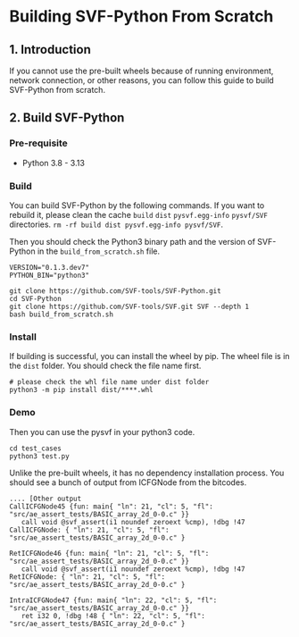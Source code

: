 # Building SVF-Python From Scratch 

## 1. Introduction

If you cannot use the pre-built wheels because of running environment, network connection, or other reasons, you can follow this guide to build SVF-Python from scratch.

## 2. Build SVF-Python

### Pre-requisite

- Python 3.8 - 3.13

### Build

You can build SVF-Python by the following commands. If you want to rebuild it, please clean the cache `build` `dist` `pysvf.egg-info` `pysvf/SVF` directories. `rm -rf build dist pysvf.egg-info pysvf/SVF`.

Then you should check the Python3 binary path and the version of SVF-Python in the `build_from_scratch.sh` file.

```angular2html
VERSION="0.1.3.dev7"
PYTHON_BIN="python3"
```

```angular2html
git clone https://github.com/SVF-tools/SVF-Python.git
cd SVF-Python
git clone https://github.com/SVF-tools/SVF.git SVF --depth 1
bash build_from_scratch.sh
```

### Install

If building is successful, you can install the wheel by pip. The wheel file is in the `dist` folder. You should check the file name first.

```angular2html
# please check the whl file name under dist folder
python3 -m pip install dist/****.whl
```

### Demo

Then you can use the pysvf in your python3 code.
```angular2html
cd test_cases
python3 test.py
```

Unlike the pre-built wheels, it has no dependency installation process. You should see a bunch of output from ICFGNode from the bitcodes.
```angular2html
.... [Other output
CallICFGNode45 {fun: main{ "ln": 21, "cl": 5, "fl": "src/ae_assert_tests/BASIC_array_2d_0-0.c" }}
   call void @svf_assert(i1 noundef zeroext %cmp), !dbg !47 CallICFGNode: { "ln": 21, "cl": 5, "fl": "src/ae_assert_tests/BASIC_array_2d_0-0.c" }

RetICFGNode46 {fun: main{ "ln": 21, "cl": 5, "fl": "src/ae_assert_tests/BASIC_array_2d_0-0.c" }}
   call void @svf_assert(i1 noundef zeroext %cmp), !dbg !47 RetICFGNode: { "ln": 21, "cl": 5, "fl": "src/ae_assert_tests/BASIC_array_2d_0-0.c" }

IntraICFGNode47 {fun: main{ "ln": 22, "cl": 5, "fl": "src/ae_assert_tests/BASIC_array_2d_0-0.c" }}
   ret i32 0, !dbg !48 { "ln": 22, "cl": 5, "fl": "src/ae_assert_tests/BASIC_array_2d_0-0.c" }

```


